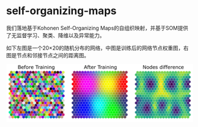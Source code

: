 # self-organizing-maps

我们落地基于Kohonen Self-Organizing Maps的自组织映射，并基于SOM提供了无监督学习、聚类、降维以及异常能力。


如下左图是一个20×20的随机分布的网络，中图是训练后的网络节点权重图，右图是节点和邻接节点之间的距离图。


![](./example/data/example.png)
